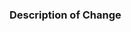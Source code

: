 <!--
  Before opening the request, make sure that all the listed conditions are met.

  - Code is up-to-date with the `master` branch.
  - `yarn test (npm run test)` passes with this change.
  - The new commits follow conventions explained in [CONTRIBUTING.md](https://github.com/Wondermarin/react-color-palette/blob/master/.github/CONTRIBUTING.md)

  If your PR adds new functionality, you should also change the `demo`!
-->

### Description of Change

<!--
  A brief description of what you did and why the project needs it.
-->

<!--
  Thank you for helping the project, thanks to you it will live <3
-->
